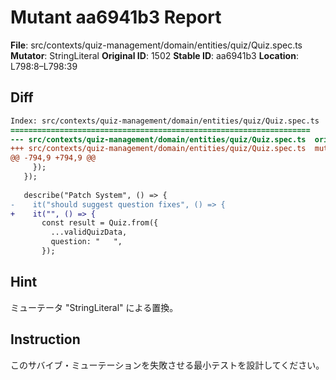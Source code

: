 # Mutant aa6941b3 Report

**File**: src/contexts/quiz-management/domain/entities/quiz/Quiz.spec.ts
**Mutator**: StringLiteral
**Original ID**: 1502
**Stable ID**: aa6941b3
**Location**: L798:8–L798:39

## Diff

```diff
Index: src/contexts/quiz-management/domain/entities/quiz/Quiz.spec.ts
===================================================================
--- src/contexts/quiz-management/domain/entities/quiz/Quiz.spec.ts	original
+++ src/contexts/quiz-management/domain/entities/quiz/Quiz.spec.ts	mutated #1502
@@ -794,9 +794,9 @@
     });
   });
 
   describe("Patch System", () => {
-    it("should suggest question fixes", () => {
+    it("", () => {
       const result = Quiz.from({
         ...validQuizData,
         question: "   ",
       });
```

## Hint

ミューテータ "StringLiteral" による置換。

## Instruction

このサバイブ・ミューテーションを失敗させる最小テストを設計してください。
